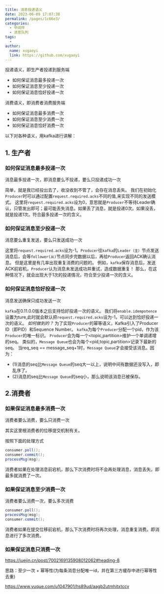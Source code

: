 ```yaml
---
title: 消息投递语义
date: 2023-06-09 17:07:38
permalink: /pages/1c66e3/
categories:
  - 中间件
  - 消息队列
tags:
  - 
author: 
  name: xugaoyi
  link: https://github.com/xugaoyi
---
```



投递语义，即生产者投递到服务端

- 如何保证消息最多投递一次
- 如何保证消息至少投递一次
- 如何保证消息恰好投递一次



消费语义，即消费者消费服务端

- 如何保证消息最多消费一次
- 如何保证消息至少消费一次
- 如何保证消息恰好消费一次



以下对各种语义，用kafka进行讲解：

## 1. 生产者



### 如何保证消息最多投递一次

消息最多投递一次，即消息要么不投递，要么只投递成功一次



简单，就是我已经投出去了，收没收到不管了，会存在消息丢失。
我们在初始化`Producer`时可以通过配置`request.required.acks`不同的值,来实现不同的发送模式。
这里将`request.required.acks`设为0，意思就是`Producer`不等待Leader确认，只管发出即可；最可能丢失消息。如果丢了消息，就是投递0次。如果没丢，就是投递1次。符合最多投递一次的含义。



### 如何保证消息至少投递一次

消息要么重复发送，要么只发送成功一次



这里将`request.required.acks`设为-1。`Producer`往`kafka`的`Leader（主）`节点发送消息后，会等`follower(从)`节点同步完数据以后，再给`Producer`返回ACK确认消息。
但是这里是有几率出现重复消费的问题的。
例如，`kafka`保存消息后，发送ACK前宕机，`Producer`认为消息未发送成功并重试，造成数据重复！
那么，在这种情况下，就会出现大于1次的投递情况，符合至少投递一次的含义。



### 如何保证消息恰好投递一次

消息发送确保只成功发送一次



`kafka`在0.11.0.0版本之后支持恰好投递一次的语义。
我们将`enable.idempotence`设置为ture,此时就会默认把`request.required.acks`设为-1，可以达到恰好投递一次的语义。
*如何做到的？*
为了实现`Producer`的幂等语义，Kafka引入了Producer ID（即PID）和Sequence Number。
`kafka`为每个`Producer`分配一个pid，作为该`Producer`的唯一标识。
`Producer`会为每一个<topic,partition>维护一个单调递增的seq。
类似的，`Message Queue`也会为每个<pid,topic,partition>记录下最新的seq。
当req_seq == message_seq+1时，`Message Queue`才会接受该消息。因为：

- (1)消息的seq比`Message Queue`的seq大一以上，说明中间有数据还没写入，即乱序了。
- (2)消息的seq比`Message Queue`的seq小，那么说明该消息已被保存。





## 2.消费者

### 如果保证消息最多消费一次

消费者要么消费，要么只消费一次



其实这里根消费者的位移提交机制有关。

按照下面的处理方式

```java
consumer.poll();
consumer.commit();
processMsg(msg);
```

消费者如果在处理消息前宕机，那么下次消费时将不会再处理消息，消息丢失。即最多就消费了一次。



### 如果保证消息至少消费一次

消费者要么消费一次，要么多次消费

```java
consumer.poll();
processMsg(msg);
consumer.commit();
```

消费者如果在提交位移前宕机，那么下次消费时将再次处理，消息重复消费。即消息进行了多次消费。



### 如果保证消息只消费一次



https://juejin.cn/post/7002169135908012062#heading-8



思路：至少一次 + 幂等性(为每条消息分配唯一id，并在第三方缓存中进行幂等性去重)



https://www.yuque.com/u1047901/hs89ud/aagb2utmhitxtccv

































